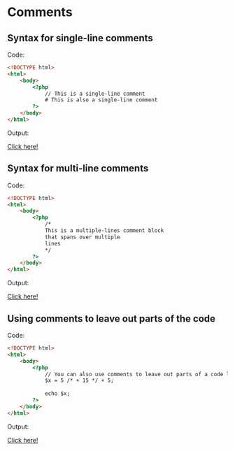 # Comments

## Syntax for single-line comments

Code: 

```html
<!DOCTYPE html>
<html>
    <body>
        <?php
            // This is a single-line comment
            # This is also a single-line comment
        ?>
    </body>
</html>
```

Output:

[Click here!](https://www.w3schools.com/php/phptryit.asp?filename=tryphp_comments)

## Syntax for multi-line comments

Code: 

```html
<!DOCTYPE html>
<html>
    <body>
        <?php
            /*
            This is a multiple-lines comment block
            that spans over multiple
            lines
            */
        ?>
    </body>
</html>
```

Output:

[Click here!](https://www.w3schools.com/php/phptryit.asp?filename=tryphp_comments2)

## Using comments to leave out parts of the code

Code: 

```html
<!DOCTYPE html>
<html>
    <body>
        <?php
            // You can also use comments to leave out parts of a code line
            $x = 5 /* + 15 */ + 5;
            
            echo $x;
        ?>
    </body>
</html>
```

Output:

[Click here!](https://www.w3schools.com/php/phptryit.asp?filename=tryphp_comments3)